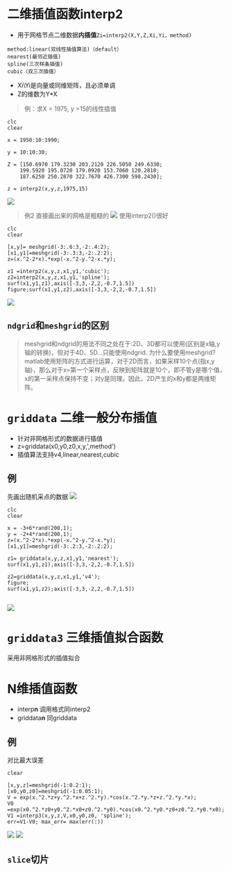 

# 二维插值函数interp2
- 用于网格节点二维数据**内插值**`Zi=interp2(X,Y,Z,Xi,Yi，method)`
```
method:linear(双线性插值算法)（default）
nearest(最邻近插值)
spline(三次样条插值)
cubic（双三次插值）
```
- Xi\Yi是向量或同维矩阵，且必须单调
- Z的维数为Y*X
>例：求X = 1975, y =15的线性插值
```
clc
clear

x = 1950:10:1990;

y = 10:10:30;

Z = [150.6970 179.3230 203.2120 226.5050 249.6330; 
    199.5920 195.0720 179.0920 153.7060 120.2810; 
    187.6250 250.2870 322.7670 426.7300 598.2430];

z = interp2(x,y,z,1975,15)
```
![](images/WX20200324-154722@2x.png)

>例2
直接画出来的网格是粗糙的
![](images/WX20200324-155211@2x.png)
使用interp2()很好
```
clc
clear

[x,y]= meshgrid(-3:.6:3,-2:.4:2);
[x1,y1]=meshgrid(-3:.3:3,-2:.2:2);
z=(x.^2-2*x).*exp(-x.^2-y.^2-x.*y);

z1 =interp2(x,y,z,x1,y1,'cubic');
z2=interp2(x,y,z,x1,y1,'spline');
surf(x1,y1,z1),axis([-3,3,-2,2,-0.7,1.5])
figure;surf(x1,y1,z2),axis([-3,3,-2,2,-0.7,1.5])
```
![](images/WX20200324-155927@2x.png)

## `ndgrid`和`meshgrid`的区别
>meshgrid和ndgrid的用法不同之处在于:2D、3D都可以使用(区别是x轴,y轴的转换)，但对于4D、5D...只能使用ndgrid.
为什么要使用meshgrid?
matlab使用矩阵的方式进行运算，对于2D而言，如果采样10个点(指x,y轴)，那么对于x=第一个采样点，反映到矩阵就是10个，即不管y是哪个值，x的第一采样点保持不变；对y是同理。因此，2D产生的x和y都是两维矩阵。


# `griddata` 二维一般分布插值
- 针对非网格形式的数据进行插值
- z=griddata(x0,y0,z0,x,y,',method')
- 插值算法支持v4,linear,nearest,cubic

## 例
先画出随机采点的数据
![](images/WX20200324-160906@2x.png)
```
clc
clear

x = -3+6*rand(200,1);
y = -2+4*rand(200,1);
z=(x.^2-2*x).*exp(-x.^2-y.^2-x.*y);
[x1,y1]=meshgrid(-3:.2:3,-2:.2:2);

z1= griddata(x,y,z,x1,y1,'nearest');
surf(x1,y1,z1),axis([-3,3,-2,2,-0.7,1.5])

z2=griddata(x,y,z,x1,y1,'v4');
figure;
surf(x1,y1,z2);axis([-3,3,-2,2,-0.7,1.5])


```
![](images/WX20200324-161722@2x.png)

# `griddata3` 三维插值拟合函数
采用非网格形式的插值拟合

# N维插值函数
- interp**n** 调用格式同interp2
- griddata**n** 同griddata

## 例

对比最大误差
```clc
clear

[x,y,z]=meshgrid(-1:0.2:1);
[x0,y0,z0]=meshgrid(-1:0.05:1);
V = exp(x.^2.*z+y.^2.*x+z.^2.*y).*cos(x.^2.*y.*z+z.^2.*y.*x);
V0 =exp(x0.^2.*z0+y0.^2.*x0+z0.^2.*y0).*cos(x0.^2.*y0.*z0+z0.^2.*y0.*x0);
V1 =interp3(x,y,z,V,x0,y0,z0, 'spline');
err=V1-V0; max_err= max(err(:))
```
![](images/WX20200324-163401@2x.png)
![](images/WX20200324-163653@2x.png)


## `slice`切片